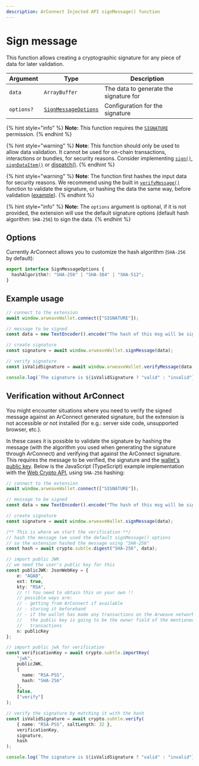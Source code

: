 ```yaml
---
description: ArConnect Injected API signMessage() function
---
```


# Sign message

This function allows creating a cryptographic signature for any piece of data for later validation.

| Argument   | Type                                            | Description                            |
| ---------- | ----------------------------------------------- | -------------------------------------- |
| `data`     | `ArrayBuffer`                                   | The data to generate the signature for |
| `options?` | [`SignMessageOptions`](sign-message.md#options) | Configuration for the signature        |

{% hint style="info" %}
**Note:** This function requires the [`SIGNATURE`](connect.md#permissions) permission.
{% endhint %}

{% hint style="warning" %}
**Note**: This function should only be used to allow data validation. It cannot be used for on-chain transactions, interactions or bundles, for security reasons. Consider implementing [`sign()`](sign.md), [`signDataItem()`](sign-dataitem.md) or [dispatch()](dispatch.md).
{% endhint %}

{% hint style="warning" %}
**Note**: The function first hashes the input data for security reasons. We recommend using the built in [`verifyMessage()`](verify-message.md) function to validate the signature, or hashing the data the same way, before validation ([example](sign-message.md#verification-without-arconnect)).
{% endhint %}

{% hint style="info" %}
**Note:** The `options` argument is optional, if it is not provided, the extension will use the default signature options (default hash algorithm: `SHA-256`) to sign the data.
{% endhint %}

## Options

Currently ArConnect allows you to customize the hash algorithm (`SHA-256` by default):

```typescript
export interface SignMessageOptions {
  hashAlgorithm?: "SHA-256" | "SHA-384" | "SHA-512";
}
```

## Example usage

```ts
// connect to the extension
await window.arweaveWallet.connect(["SIGNATURE"]);

// message to be signed
const data = new TextEncoder().encode("The hash of this msg will be signed.");

// create signature
const signature = await window.arweaveWallet.signMessage(data);

// verify signature
const isValidSignature = await window.arweaveWallet.verifyMessage(data, signature);

console.log(`The signature is ${isValidSignature ? "valid" : "invalid"}`);
```

## Verification without ArConnect

You might encounter situations where you need to verify the signed message against an ArConnect generated signature, but the extension is not accessible or not installed (for e.g.: server side code, unsupported browser, etc.).

In these cases it is possible to validate the signature by hashing the message (with the algorithm you used when generating the signature through ArConnect) and verifying that against the ArConnect signature. This requires the message to be verified, the signature and the [wallet's public key](get-active-public-key.md). Below is the JavaScript (TypeScript) example implementation with the [Web Crypto API](https://developer.mozilla.org/en-US/docs/Web/API/Web\_Crypto\_API), using `SHA-256` hashing:

```typescript
// connect to the extension
await window.arweaveWallet.connect(["SIGNATURE"]);

// message to be signed
const data = new TextEncoder().encode("The hash of this msg will be signed.");

// create signature
const signature = await window.arweaveWallet.signMessage(data);

/** This is where we start the verification **/
// hash the message (we used the default signMessage() options
// so the extension hashed the message using "SHA-256"
const hash = await crypto.subtle.digest("SHA-256", data);

// import public JWK
// we need the user's public key for this
const publicJWK: JsonWebKey = {
    e: "AQAB",
    ext: true,
    kty: "RSA",
    // !! You need to obtain this on your own !!
    // possible ways are: 
    // - getting from ArConnect if available
    // - storing it beforehand
    // - if the wallet has made any transactions on the Arweave network
    //   the public key is going to be the owner field of the mentioned
    //   transactions
    n: publicKey
};

// import public jwk for verification
const verificationKey = await crypto.subtle.importKey(
    "jwk",
    publicJWK,
    {
      name: "RSA-PSS",
      hash: "SHA-256"
    },
    false,
    ["verify"]
);

// verify the signature by matching it with the hash
const isValidSignature = await crypto.subtle.verify(
    { name: "RSA-PSS", saltLength: 32 },
    verificationKey,
    signature,
    hash
);

console.log(`The signature is ${isValidSignature ? "valid" : "invalid"}`);
```
